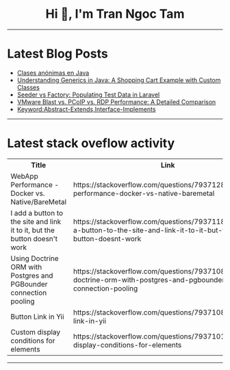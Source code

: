<h1 align="center">Hi 👋, I'm Tran Ngoc Tam</h1>

---

# Latest Blog Posts 
<!-- BLOG-POST-LIST:START -->
- [Clases anónimas en Java](https://dev.to/asjordi/clases-anonimas-en-java-44cp)
- [Understanding Generics in Java: A Shopping Cart Example with Custom Classes](https://dev.to/mspilari/understanding-generics-in-java-a-shopping-cart-example-with-custom-classes-392p)
- [Seeder vs Factory: Populating Test Data in Laravel](https://dev.to/varzoeaa/seeder-vs-factory-populating-test-data-in-laravel-2308)
- [VMware Blast vs. PCoIP vs. RDP Performance: A Detailed Comparison](https://dev.to/davidjonson/vmware-blast-vs-pcoip-vs-rdp-performance-a-detailed-comparison-2d50)
- [Keyword:Abstract-Extends,Interface-Implements](https://dev.to/neelakandan_ravi_2000/keywordabstract-extendsinterface-implements-1ioh)
<!-- BLOG-POST-LIST:END -->

---

# Latest stack oveflow activity
<table>
  <tr><th>Title</th><th>Link</th></tr>
  <!-- STACKOVERFLOW:START --><tr><td>WebApp Performance - Docker vs. Native/BareMetal</td><td>https://stackoverflow.com/questions/79371287/webapp-performance-docker-vs-native-baremetal</td></tr><tr><td>I add a button to the site and link it to it, but the button doesn&#39;t work</td><td>https://stackoverflow.com/questions/79371185/i-add-a-button-to-the-site-and-link-it-to-it-but-the-button-doesnt-work</td></tr><tr><td>Using Doctrine ORM with Postgres and PGBounder connection pooling</td><td>https://stackoverflow.com/questions/79371088/using-doctrine-orm-with-postgres-and-pgbounder-connection-pooling</td></tr><tr><td>Button Link in Yii</td><td>https://stackoverflow.com/questions/79371087/button-link-in-yii</td></tr><tr><td>Custom display conditions for elements</td><td>https://stackoverflow.com/questions/79371016/custom-display-conditions-for-elements</td></tr><!-- STACKOVERFLOW:END -->
</table>

---


